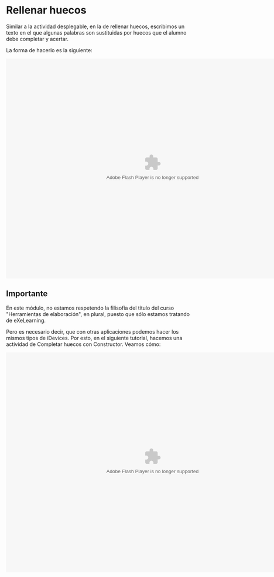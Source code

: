 
# Rellenar huecos

Similar a la actividad desplegable, en la de rellenar huecos, escribimos un texto en el que algunas palabras son sustituidas por huecos que el alumno debe completar y acertar.

La forma de hacerlo es la siguiente:

<object data="http://catedu.es/materialesaularagon2013/moodle/exe/iD_huecos.swf" height="600" style="display: block; margin-left: auto; margin-right: auto;" type="application/x-shockwave-flash" width="800"><param name="src" value="http://catedu.es/materialesaularagon2013/moodle/exe/iD_huecos.swf"/></object>

## Importante

En este módulo, no estamos respetendo la filisofía del título del curso "Herramientas de elaboración", en plural, puesto que sólo estamos tratando de eXeLearning.

Pero es necesario decir, que con otras aplicaciones podemos hacer los mismos tipos de iDevices. Por esto, en el siguiente tutorial, hacemos una actividad de Completar huecos con Constructor. Veamos cómo:

<object data="http://catedu.es/materialesaularagon2013/moodle/exe/tut_HuecosConstructor.swf" height="600" style="display: block; margin-left: auto; margin-right: auto;" type="application/x-shockwave-flash" width="800"><param name="src" value="http://catedu.es/materialesaularagon2013/moodle/exe/tut_HuecosConstructor.swf"/></object>
